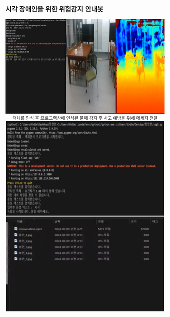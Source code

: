 <h2> 시각 장애인을 위한 위험감지 안내봇 </h2>

<div align=center>
<img src="./Program Play image/객체인식 이미지.png" alt="Image 1" width="1000" height="300">
객체를 인식 후 프로그램상에 인식된 물체 감지 후 사고 예방을 위해 메세지 전달  <br>
<img src="./Program Play image/얼굴 인식 후 대화 녹음 및 재생 (1).png" alt="Image 1" width="500" height="300">
<img src="./Program Play image/얼굴 인식 후 대화 녹음 및 재생 (2).png" alt="Image 1" width="500" height="300">
  
</div>
